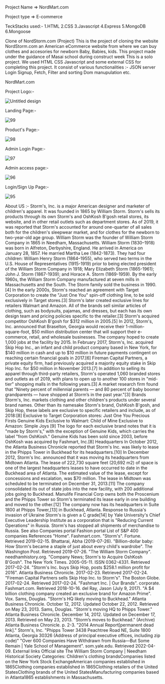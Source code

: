 




Project Name => NordMart.com

Project type => E-commerce



TeckStacks used:-
1.HTML
2.CSS
3.Javascript
4.Express
5.MongoDB
6.Mongoose





Clone of NordStorm.com (Project) This is the project of cloning the website NordStorm.com an American eCommerce website from where we can buy clothes and accesories for newborn Baby, Babies, kids. This project made under the guidance of Masai school during construct week This is a solo project. We used HTML CSS Javascript and some external CSS for completing this project. It consist of various functionalities :- JSON server Login Signup, Fetch, Filter and sorting Dom manupulation etc.


NordMart.com

Project Logo:-

![Untitled design](https://user-images.githubusercontent.com/106135710/229444522-05b8667f-d009-46a1-8cb5-82ab41a88add.png)


Landing Page:- 

![99](https://user-images.githubusercontent.com/106135710/229442122-3ba1f44d-740e-4d13-a68d-6d3b4b7d27f6.png)


Product's Page:-

![98](https://user-images.githubusercontent.com/106135710/229442781-112210b6-e018-43e8-a68a-69182d4c234a.png)


Admin Login Page:-


![97](https://user-images.githubusercontent.com/106135710/229442891-45ed2720-6bfb-44f5-85c9-cf1ac7b50926.png)


Admin access page:-

![96](https://user-images.githubusercontent.com/106135710/229442965-990f19e6-6136-423e-8ed3-e8a5df0d3735.png)


Login/Sign Up Page:-

![95](https://user-images.githubusercontent.com/106135710/229444928-391c8db2-7524-4853-b9a0-7f7e32040a3b.png)



About US :- Storm's, Inc. is a major American designer and marketer of children's apparel. It was founded in 1865 by William Storm.
Storm's sells its products through its own Storm's and OshKosh B'gosh retail stores, its website, and in other retail outlets such as department stores. As of 2019, it was reported that Storm's accounted for around one-quarter of all sales both for the children's sleepwear market, and for clothes for the newborn to two-year-old age group.
William Storm was the founder of William Storm Company in 1865 in Needham, Massachusetts. William Storm (1830–1918) was born in Alfreton, Derbyshire, England. He arrived in America on January 28, 1857. He married Martha Lee (1842-1873). They had four children: William Henry Storm (1864–1955), who served two terms in the U.S. House of Representatives (1915-1919) prior to being elected president of the William Storm Company in 1918; Mary Elizabeth Storm (1865-1961); John J. Storm (1867-1939); and Horace A. Storm (1869-1959). By the early 1960s, the William Storm Company manufactured at seven mills in Massachusetts and the South.
The Storm family sold the business in 1990.[4]
In the early 2000s, Storm's reached an agreement with Target Corporation to create the "Just One You" spin-off clothing line, to be sold exclusively in Target stores.[3] Storm's later created exclusive lines for retailers Walmart and Amazon. All of the brands sell similar articles of clothing, such as bodysuits, pajamas, and dresses, but each has its own design team and pricing policies specific to the retailer.[3]
Storm's acquired competitor OshKosh B'gosh for $312 million in 2005.[5]
In 2012, Storm's, Inc. announced that Braselton, Georgia would receive their 1-million-square-foot, $50 million distribution center that will support their e-commerce, retail, and wholesale businesses. The company hoped to create 1,000 jobs at the facility by 2015.
In February 2017, Storm's, Inc. acquired Skip Hop Inc., an infant and child product company based in New York, for $140 million in cash and up to $10 million in future payments contingent on reaching certain financial goals in 2017.[6] Fireman Capital Partners, a private equity firm, had previously acquired a majority equity stake in Skip Hop Inc. for $50 million in November 2013.[7]
In addition to selling its apparel through third-party retailers, Storm's operated 1,060 branded stores and outlets as of 2019, with plans to open up to another 100 stores in "mid-tier" shopping malls in the following years.[3] A market research firm found that "Ninety percent of millennial parents — and 80 percent of baby boomer grandparents — have shopped at Storm’s in the past year."[3]
Brands Storm's, Inc. markets clothing and other children's products under several brand names. Other than its namesake Storm's brand, OshKosh B'gosh, and Skip Hop, these labels are exclusive to specific retailers and include, as of 2018:[8]
Exclusive to Target Corporation stores: Just One You Precious Firsts Genuine Kids Exclusive to Walmart: Child of Mine Exclusive to Amazon: Simple Joys [9] The logo for each exclusive brand notes that it is "made by Storm's," with the exception of Genuine Kids, which carries the label "from OshKosh." Genuine Kids has been sold since 2003, before OshKosh was acquired by Fashmart, Inc.[8]
Headquarters In October 2012, the Atlanta Business Chronicle reported that Storm's Inc. was likely to lease in the Phipps Tower in Buckhead for its headquarters.[10] In December 2012, Storm's Inc. announced that it was moving its headquarters from Midtown Atlanta. The lease of 222,730 square feet (20,692 m2) of space is one of the largest headquarters leases to have occurred to date in the Buckhead area of Atlanta. The estimated value of the lease, except for concessions and escalation, was $70 million. The lease in Midtown was scheduled to be terminated on December 31, 2013.[11]
The company consolidated its out of state jobs into the new facility, with 200 additional jobs going to Buckhead. Manulife Financial Corp owns both the Proscenium and the Phipps Tower so Storm's terminated its lease early in one building and moved to the other.[12]
The company now has its headquarters in Suite 1800 at Phipps Tower,[13] in Buckhead, Atlanta.
Response to Russia's invasion of Ukraine Storm's is given a C grade[14] by Yale University's Chief Executive Leadership Institute as a corporation that is "Reducing Current Operations" in Russia. Storm's has stopped all shipments of merchandise to Russia.
See also Companies portal Fashion portal List of S&P 400 companies References "Home". Fashmart.com. "Storm's". Fortune. Retrieved 2019-02-15. Bhattarai, Abha (2019-07-26). "Billion-dollar baby: How Storm's became a staple of just about every child's wardrobe". The Washington Post. Retrieved 2019-07-26. "The William Storm Company". needhamhistory.org. "Company News; Storm's to Acquire OshKosh B'Gosh". The New York Times. 2005-05-11. ISSN 0362-4331. Retrieved 2017-02-24. "Storm's Inc. buys Skip Hop, posts $258.1 million profit for 2016". Atlanta Business Chronicle. 2017-02-23. Retrieved 2017-02-24. "Fireman Capital Partners sells Skip Hop Inc. to Storm's". The Boston Globe. 2017-02-24. Retrieved 2017-02-24. "Fashmart Inc. | Our Brands". corporate. Fashmart.com. Retrieved 2018-10-16. del Ray, Jason (July 9, 2017). "A $4 billion clothing company created an exclusive brand for Amazon Prime". Vox. Sams, Douglas. "Storm's HQ likely moving to Buckhead." Atlanta Business Chronicle. October 12, 2012. Updated October 22, 2012. Retrieved on May 23, 2013. Sams, Douglas. "Storm's moving HQ to Phipps Tower." Atlanta Business Chronicle. December 14, 2012. Updated on December 17, 2013. Retrieved on May 23, 2013. "Storm’s moves to Buckhead." (Archive) Atlanta Business Chronicle. p. 2-3. "2014 Annual Report[permanent dead link]." Storm's, Inc. "Phipps Tower 3438 Peachtree Road NE, Suite 1800 Atlanta, Georgia 30326 (Address of principal executive offices, including zip code)" "Over 600 Companies Have Withdrawn from Russia—But Some Remain | Yale School of Management". som.yale.edu. Retrieved 2022-04-09. External links Official site The William Storm Company | Needham Historical Society Categories: Children's clothing brandsCompanies listed on the New York Stock ExchangeAmerican companies established in 1865Clothing companies established in 1865Clothing retailers of the United StatesClothing brands of the United StatesManufacturing companies based in Atlanta1865 establishments in Massachusetts.





